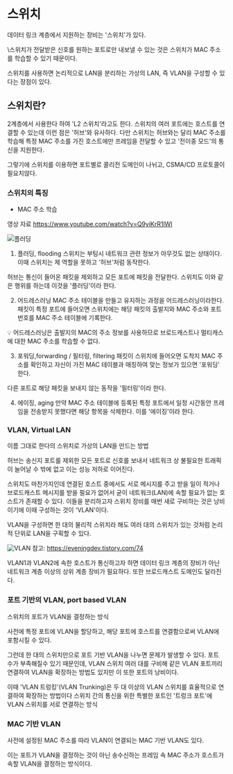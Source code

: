 # 스위치
데이터 링크 계층에서 지원하는 장비는 '스위치'가 있다.

\스위치가 전달받은 신호를 원하는 포트로만 내보낼 수 있는 것은 스위치가 MAC 주소를 학습할 수 있기 때문이다.

스위치를 사용하면 논리적으로 LAN을 분리하는 가상의 LAN, 즉 VLAN을 구성할 수 있다는 장점이 있다.

## 스위치란?
2계층에서 사용한다 하여 'L2 스위치'라고도 한다.
스위치의 여러 포트에는 호스트를 연결할 수 있는데 이런 점은 '허브'와 유사하다.
다만 스위치는 허브와는 달리 MAC 주소를 학습해 특정 MAC 주소를 가진 호스트에만 프레임을 전달할 수 있고 '전이중 모드'의 통신을 지원한다.

그렇기에 스위치를 이용하면 포트별로 콜리전 도메인이 나뉘고, CSMA/CD 프로토콜이 필요치않다.

### 스위치의 특징

- MAC 주소 학습

영상 자료 
https://www.youtube.com/watch?v=Q9yiKrR1lWI

![플러딩](https://blog.kakaocdn.net/dn/mhHFN/btq1nH0wDQ5/8ssYLzyVpv56q4rkCzeeT1/img.gif)
1. 플러딩, flooding
스위치는 부팅시 네트워크 관련 정보가 아무것도 없는 상태이다.
이때 스위치는 제 역할을 못하고 '허브'처럼 동작한다.

허브는 통신이 들어온 패킷을 제외하고 모든 포트에 패킷을 전달한다.
스위치도 이와 같은 행위를 하는데 이것을 '플러딩'이라 한다.

2. 어드레스러닝
MAC 주소 테이블을 만들고 유지하는 과정을 어드레스러닝이라한다.
패킷이 특정 포트에 들어오면 스위치에는 해당 패킷의 출발지와 MAC 주소와 포트번호를 MAC 주소 테이블에 기록한다.

💡 어드레스러닝은 출발지의 MAC의 주소 정보를 사용하므로 브로드캐스트나 멀티캐스에 대한 MAC 주소를 학습할 수 없다.

3. 포워딩,forwarding / 필터링, filtering
패킷이 스위치에 들어오면 도착지 MAC 주소를 확인하고 자신이 가진 MAC 테이블과 매칭하여 맞는 정보가 있으면 '포워딩' 한다.

다른 포트로 해당 패킷을 보내지 않는 동작을 '필터링'이라 한다.


4. 에이징, aging
만약 MAC 주소 테이블에 등록된 특정 포트에서 일정 시간동안 프레임을 전송받지 못했다면 해당 항목을 삭제한다.
이를 '에이징'이라 한다.


### VLAN, Virtual LAN 
이름 그대로 한다의 스위치로 가상의 LAN을 만드는 방법

허브는 송신지 포트를 제외한 모든 포트로 신호를 보내서 네트워크 상 불필요한 트래픽이 늘어날 수 밖에 없고 이는 성능 저하로 이어진다.

스위치도 마찬가지인데 연결된 호스트 중에서도 서로 메시지를 주고 받을 일이 적거나 브로드캐스트 메시지를 받을 필요가 없어서 굳이 네트워크(LAN)에 속할 필요가 없는 호스트가 존재할 수 있다.
이들을 분리하고자 스위치 장비를 매번 새로 구비하는 것은 낭비이기에 이때 구성하는 것이 'VLAN'이다.

VLAN을 구성하면 한 대의 물리적 스위치라 해도 여러 대의 스위치가 있는 것처럼 논리적 단위로 LAN을 구획할 수 있다.

![VLAN](https://img1.daumcdn.net/thumb/R1280x0/?scode=mtistory2&fname=https%3A%2F%2Fblog.kakaocdn.net%2Fdn%2F6nEOW%2FbtrHdxblYX6%2F7uKhQDBnuGB0sxDKdXjddK%2Fimg.webp)
참고: https://eveningdev.tistory.com/74

VLAN1과 VLAN2에 속한 호스트가 통신하고자 하면 데이터 링크 계층의 장비가 아닌 네트워크 계층 이상의 상위 계층 장비가 필요하다.
또한 브로드캐스트 도메인도 달라진다.

### 포트 기반의 VLAN, port based VLAN
스위치의 포트가 VLAN을 결정하는 방식

사전에 특정 포트에 VLAN을 할당하고, 해당 포트에 호스트를 연결함으로써 VLAN에 포함시킬 수 있다.

그런데 한 대의 스위치만으로 포트 기반 VLAN을 나누면 문제가 발생할 수 있다.
포트 수가 부족해질수 있기 때문인데, VLAN 스위치 여러 대를 구비해 같은 VLAN 포트끼리 연결하여 VLAN을 확장하는 방법도 있지만 이 또한 포트의 낭비이다.

이때 'VLAN 트렁킹'(VLAN Trunking)은 두 대 이상의 VLAN 스위치를 효율적으로 연결하여 확장하는 방법이다
스위치 간의 통신을 위한 특별한 포트인 '트렁크 포트'에 VLAN 스위치를 서로 연결하는 방식

### MAC 기반 VLAN
사전에 설정된 MAC 주소를 따라 VLAN이 연결되는 MAC 기반 VLAN도 있다.

이는 포트가 VLAN을 결정하는 것이 아닌 송수신하는 프레임 속 MAC 주소가 호스트가 속할 VLAN을 결정하는 방식이다.
